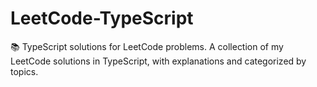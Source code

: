 # LeetCode-TypeScript

📚 TypeScript solutions for LeetCode problems.
A collection of my LeetCode solutions in TypeScript, with explanations and categorized by topics.
